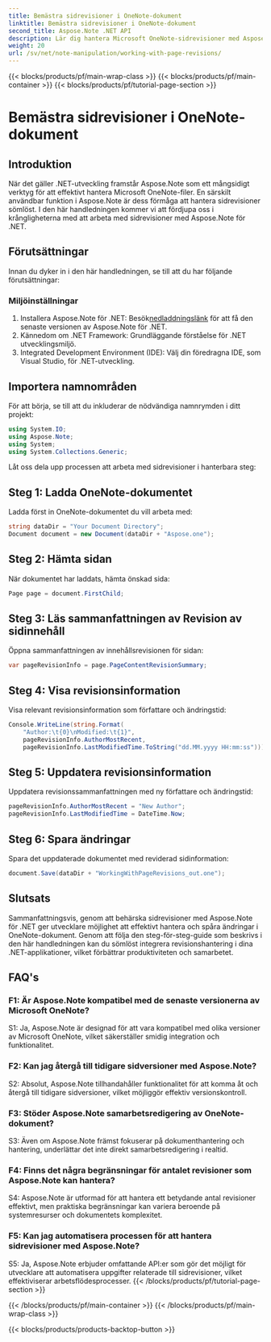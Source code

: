 ```yaml
---
title: Bemästra sidrevisioner i OneNote-dokument
linktitle: Bemästra sidrevisioner i OneNote-dokument
second_title: Aspose.Note .NET API
description: Lär dig hantera Microsoft OneNote-sidrevisioner med Aspose.Note. Steg-för-steg-guide för sömlös integration och versionskontroll i dina .NET-applikationer.
weight: 20
url: /sv/net/note-manipulation/working-with-page-revisions/
---
```


{{< blocks/products/pf/main-wrap-class >}}
{{< blocks/products/pf/main-container >}}
{{< blocks/products/pf/tutorial-page-section >}}

# Bemästra sidrevisioner i OneNote-dokument

## Introduktion

När det gäller .NET-utveckling framstår Aspose.Note som ett mångsidigt verktyg för att effektivt hantera Microsoft OneNote-filer. En särskilt användbar funktion i Aspose.Note är dess förmåga att hantera sidrevisioner sömlöst. I den här handledningen kommer vi att fördjupa oss i krångligheterna med att arbeta med sidrevisioner med Aspose.Note för .NET.

## Förutsättningar

Innan du dyker in i den här handledningen, se till att du har följande förutsättningar:

### Miljöinställningar

1.  Installera Aspose.Note för .NET: Besök[nedladdningslänk](https://releases.aspose.com/note/net/) för att få den senaste versionen av Aspose.Note för .NET.
2. Kännedom om .NET Framework: Grundläggande förståelse för .NET utvecklingsmiljö.
3. Integrated Development Environment (IDE): Välj din föredragna IDE, som Visual Studio, för .NET-utveckling.

## Importera namnområden

För att börja, se till att du inkluderar de nödvändiga namnrymden i ditt projekt:

```csharp
using System.IO;
using Aspose.Note;
using System;
using System.Collections.Generic;
```

Låt oss dela upp processen att arbeta med sidrevisioner i hanterbara steg:

## Steg 1: Ladda OneNote-dokumentet

Ladda först in OneNote-dokumentet du vill arbeta med:

```csharp
string dataDir = "Your Document Directory";
Document document = new Document(dataDir + "Aspose.one");
```

## Steg 2: Hämta sidan

När dokumentet har laddats, hämta önskad sida:

```csharp
Page page = document.FirstChild;
```

## Steg 3: Läs sammanfattningen av Revision av sidinnehåll

Öppna sammanfattningen av innehållsrevisionen för sidan:

```csharp
var pageRevisionInfo = page.PageContentRevisionSummary;
```

## Steg 4: Visa revisionsinformation

Visa relevant revisionsinformation som författare och ändringstid:

```csharp
Console.WriteLine(string.Format(
    "Author:\t{0}\nModified:\t{1}",
    pageRevisionInfo.AuthorMostRecent,
    pageRevisionInfo.LastModifiedTime.ToString("dd.MM.yyyy HH:mm:ss")));
```

## Steg 5: Uppdatera revisionsinformation

Uppdatera revisionssammanfattningen med ny författare och ändringstid:

```csharp
pageRevisionInfo.AuthorMostRecent = "New Author";
pageRevisionInfo.LastModifiedTime = DateTime.Now;
```

## Steg 6: Spara ändringar

Spara det uppdaterade dokumentet med reviderad sidinformation:

```csharp
document.Save(dataDir + "WorkingWithPageRevisions_out.one");
```

## Slutsats

Sammanfattningsvis, genom att behärska sidrevisioner med Aspose.Note för .NET ger utvecklare möjlighet att effektivt hantera och spåra ändringar i OneNote-dokument. Genom att följa den steg-för-steg-guide som beskrivs i den här handledningen kan du sömlöst integrera revisionshantering i dina .NET-applikationer, vilket förbättrar produktiviteten och samarbetet.

## FAQ's

### F1: Är Aspose.Note kompatibel med de senaste versionerna av Microsoft OneNote?

S1: Ja, Aspose.Note är designad för att vara kompatibel med olika versioner av Microsoft OneNote, vilket säkerställer smidig integration och funktionalitet.

### F2: Kan jag återgå till tidigare sidversioner med Aspose.Note?

S2: Absolut, Aspose.Note tillhandahåller funktionalitet för att komma åt och återgå till tidigare sidversioner, vilket möjliggör effektiv versionskontroll.

### F3: Stöder Aspose.Note samarbetsredigering av OneNote-dokument?

S3: Även om Aspose.Note främst fokuserar på dokumenthantering och hantering, underlättar det inte direkt samarbetsredigering i realtid.

### F4: Finns det några begränsningar för antalet revisioner som Aspose.Note kan hantera?

S4: Aspose.Note är utformad för att hantera ett betydande antal revisioner effektivt, men praktiska begränsningar kan variera beroende på systemresurser och dokumentets komplexitet.

### F5: Kan jag automatisera processen för att hantera sidrevisioner med Aspose.Note?

S5: Ja, Aspose.Note erbjuder omfattande API:er som gör det möjligt för utvecklare att automatisera uppgifter relaterade till sidrevisioner, vilket effektiviserar arbetsflödesprocesser.
{{< /blocks/products/pf/tutorial-page-section >}}

{{< /blocks/products/pf/main-container >}}
{{< /blocks/products/pf/main-wrap-class >}}

{{< blocks/products/products-backtop-button >}}
